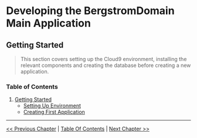 # Developing the BergstromDomain Main Application  #


## Getting Started ##
> This section covers setting up the Cloud9 environment, installing the relevant components and creating the database before creating a new application.


### Table of Contents ###
1. [Getting Started](./section_1_getting_started/1_0_getting_started_toc.md)
    - [Setting Up Environment](./section_1_getting_started/1_1_setting_up_environment.md)
    - [Creating First Application](./section_1_getting_started/1_2_creating_a_new_application.md)


----------
[<< Previous Chapter](../developing_the_bergstromdomain_app.md) | 
[Table Of Contents](../developing_the_bergstromdomain_app.md) | 
[Next Chapter >>](./section_1_getting_started/1_1_setting_up_environment.md)